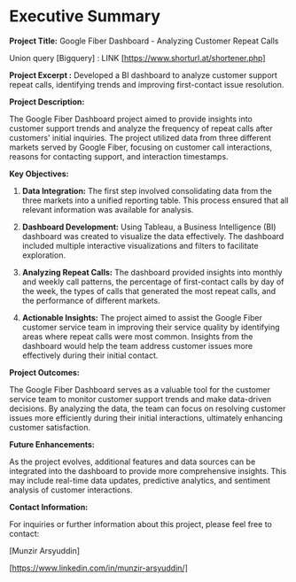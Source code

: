 # Executive Summary

**Project Title:** Google Fiber Dashboard - Analyzing Customer Repeat Calls

Union query [Bigquery] : LINK [https://www.shorturl.at/shortener.php]

**Project Excerpt :** Developed a BI dashboard to analyze customer support repeat calls, identifying trends and improving first-contact issue resolution.

**Project Description:**

The Google Fiber Dashboard project aimed to provide insights into customer support trends and analyze the frequency of repeat calls after customers' initial inquiries. The project utilized data from three different markets served by Google Fiber, focusing on customer call interactions, reasons for contacting support, and interaction timestamps.

**Key Objectives:**

1. **Data Integration:** The first step involved consolidating data from the three markets into a unified reporting table. This process ensured that all relevant information was available for analysis.

2. **Dashboard Development:** Using Tableau, a Business Intelligence (BI) dashboard was created to visualize the data effectively. The dashboard included multiple interactive visualizations and filters to facilitate exploration.

3. **Analyzing Repeat Calls:** The dashboard provided insights into monthly and weekly call patterns, the percentage of first-contact calls by day of the week, the types of calls that generated the most repeat calls, and the performance of different markets.

4. **Actionable Insights:** The project aimed to assist the Google Fiber customer service team in improving their service quality by identifying areas where repeat calls were most common. Insights from the dashboard would help the team address customer issues more effectively during their initial contact.

**Project Outcomes:**

The Google Fiber Dashboard serves as a valuable tool for the customer service team to monitor customer support trends and make data-driven decisions. By analyzing the data, the team can focus on resolving customer issues more efficiently during their initial interactions, ultimately enhancing customer satisfaction.

**Future Enhancements:**

As the project evolves, additional features and data sources can be integrated into the dashboard to provide more comprehensive insights. This may include real-time data updates, predictive analytics, and sentiment analysis of customer interactions.

**Contact Information:**

For inquiries or further information about this project, please feel free to contact:

[Munzir Arsyuddin]


[https://www.linkedin.com/in/munzir-arsyuddin/]
